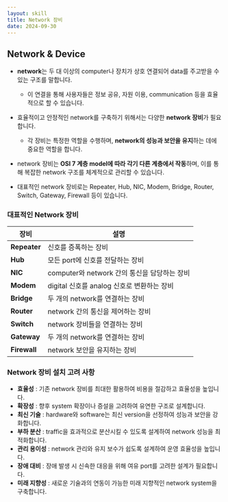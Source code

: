```yaml
---
layout: skill
title: Network 장비
date: 2024-09-30
---
```



## Network & Device

- **network**는 두 대 이상의 computer나 장치가 상호 연결되어 data를 주고받을 수 있는 구조를 말합니다.
    - 이 연결을 통해 사용자들은 정보 공유, 자원 이용, communication 등을 효율적으로 할 수 있습니다.

- 효율적이고 안정적인 network를 구축하기 위해서는 다양한 **network 장비**가 필요합니다.
    - 각 장비는 특정한 역할을 수행하며, **network의 성능과 보안을 유지**하는 데에 중요한 역할을 합니다.

- network 장비는 **OSI 7 계층 model에 따라 각기 다른 계층에서 작동**하며, 이를 통해 복잡한 network 구조를 체계적으로 관리할 수 있습니다.

- 대표적인 network 장비로는 Repeater, Hub, NIC, Modem, Bridge, Router, Switch, Gateway, Firewall 등이 있습니다.


### 대표적인 Network 장비

| 장비 | 설명 |
| --- | --- |
| **Repeater** | 신호를 증폭하는 장비 |
| **Hub** | 모든 port에 신호를 전달하는 장비 |
| **NIC** | computer와 network 간의 통신을 담당하는 장비 |
| **Modem** | digital 신호를 analog 신호로 변환하는 장비 |
| **Bridge** | 두 개의 network를 연결하는 장비 |
| **Router** | network 간의 통신을 제어하는 장비 |
| **Switch** | network 장비들을 연결하는 장비 |
| **Gateway** | 두 개의 network를 연결하는 장비 |
| **Firewall** | network 보안을 유지하는 장비 |


### Network 장비 설치 고려 사항

- **효율성** : 기존 network 장비를 최대한 활용하여 비용을 절감하고 효율성을 높입니다.
- **확장성** : 향후 system 확장이나 증설을 고려하여 유연한 구조로 설계합니다.
- **최신 기술** : hardware와 software는 최신 version을 선정하여 성능과 보안을 강화합니다.
- **부하 분산** : traffic을 효과적으로 분산시킬 수 있도록 설계하여 network 성능을 최적화합니다.
- **관리 용이성** : network 관리와 유지 보수가 쉽도록 설계하여 운영 효율성을 높입니다.
- **장애 대비** : 장애 발생 시 신속한 대응을 위해 여유 port를 고려한 설계가 필요합니다.
- **미래 지향성** : 새로운 기술과의 연동이 가능한 미래 지향적인 network system을 구축합니다.
